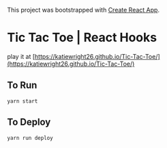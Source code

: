 This project was bootstrapped with [Create React App](https://github.com/facebook/create-react-app).

# Tic Tac Toe | React Hooks

play it at [https://katiewright26.github.io/Tic-Tac-Toe/](https://katiewright26.github.io/Tic-Tac-Toe/)

## To Run

`yarn start`

## To Deploy

`yarn run deploy`